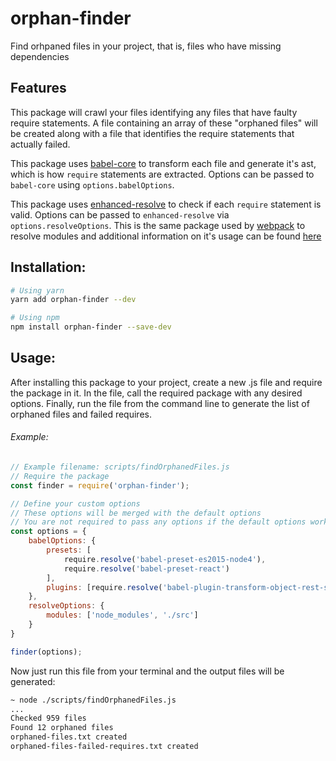 # orphan-finder
Find orhpaned files in your project, that is, files who have missing dependencies

## Features
This package will crawl your files identifying any files that have faulty require statements.
A file containing an array of these "orphaned files" will be created along with a file that identifies the require statements that actually failed.

This package uses [babel-core](https://github.com/babel/babel/tree/7.0/packages/babel-core) to transform each file and generate it's ast, which is how `require` statements are extracted. Options can be passed to `babel-core` using `options.babelOptions`.

This package uses [enhanced-resolve](https://github.com/webpack/enhanced-resolve) to check if each `require` statement is valid. Options can be passed to `enhanced-resolve` via `options.resolveOptions`. This is the same package used by [webpack](https://webpack.js.org/) to resolve modules and additional information on it's usage can be found [here](https://webpack.js.org/configuration/resolve/)

## Installation:
```sh
# Using yarn
yarn add orphan-finder --dev

# Using npm
npm install orphan-finder --save-dev
```

## Usage:
After installing this package to your project, create a new .js file and require the package in it. In the file, call the required package with any desired options. Finally, run the file from the command line to generate the list of orphaned files and failed requires.

###### Example:
```js
// Example filename: scripts/findOrphanedFiles.js
// Require the package
const finder = require('orphan-finder');

// Define your custom options
// These options will be merged with the default options
// You are not required to pass any options if the default options work for you
const options = {
    babelOptions: {
        presets: [
            require.resolve('babel-preset-es2015-node4'),
            require.resolve('babel-preset-react')
        ],
        plugins: [require.resolve('babel-plugin-transform-object-rest-spread')]
    },
    resolveOptions: {
        modules: ['node_modules', './src']
    }
}

finder(options);
```

Now just run this file from your terminal and the output files will be generated:
```bash
~ node ./scripts/findOrphanedFiles.js
...
Checked 959 files
Found 12 orphaned files
orphaned-files.txt created
orphaned-files-failed-requires.txt created
```

